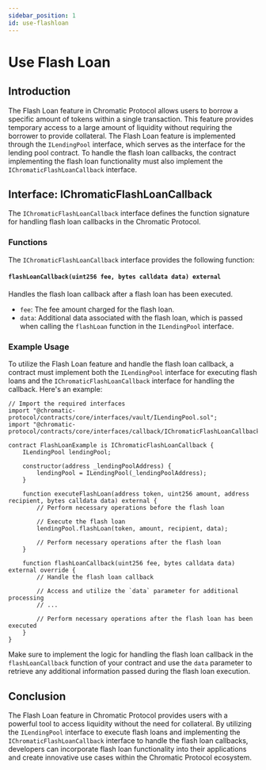 ```yaml
---
sidebar_position: 1
id: use-flashloan
---
```


# Use Flash Loan

## Introduction
The Flash Loan feature in Chromatic Protocol allows users to borrow a specific amount of tokens within a single transaction. This feature provides temporary access to a large amount of liquidity without requiring the borrower to provide collateral. The Flash Loan feature is implemented through the `ILendingPool` interface, which serves as the interface for the lending pool contract. To handle the flash loan callbacks, the contract implementing the flash loan functionality must also implement the `IChromaticFlashLoanCallback` interface.

## Interface: IChromaticFlashLoanCallback
The `IChromaticFlashLoanCallback` interface defines the function signature for handling flash loan callbacks in the Chromatic Protocol.

### Functions
The `IChromaticFlashLoanCallback` interface provides the following function:

#### `flashLoanCallback(uint256 fee, bytes calldata data) external`
Handles the flash loan callback after a flash loan has been executed.

- `fee`: The fee amount charged for the flash loan.
- `data`: Additional data associated with the flash loan, which is passed when calling the `flashLoan` function in the `ILendingPool` interface.

### Example Usage
To utilize the Flash Loan feature and handle the flash loan callback, a contract must implement both the `ILendingPool` interface for executing flash loans and the `IChromaticFlashLoanCallback` interface for handling the callback. Here's an example:

```solidity
// Import the required interfaces
import "@chromatic-protocol/contracts/core/interfaces/vault/ILendingPool.sol";
import "@chromatic-protocol/contracts/core/interfaces/callback/IChromaticFlashLoanCallback.sol";

contract FlashLoanExample is IChromaticFlashLoanCallback {
    ILendingPool lendingPool;

    constructor(address _lendingPoolAddress) {
        lendingPool = ILendingPool(_lendingPoolAddress);
    }

    function executeFlashLoan(address token, uint256 amount, address recipient, bytes calldata data) external {
        // Perform necessary operations before the flash loan

        // Execute the flash loan
        lendingPool.flashLoan(token, amount, recipient, data);

        // Perform necessary operations after the flash loan
    }

    function flashLoanCallback(uint256 fee, bytes calldata data) external override {
        // Handle the flash loan callback

        // Access and utilize the `data` parameter for additional processing
        // ...

        // Perform necessary operations after the flash loan has been executed
    }
}
```

Make sure to implement the logic for handling the flash loan callback in the `flashLoanCallback` function of your contract and use the `data` parameter to retrieve any additional information passed during the flash loan execution.

## Conclusion
The Flash Loan feature in Chromatic Protocol provides users with a powerful tool to access liquidity without the need for collateral. By utilizing the `ILendingPool` interface to execute flash loans and implementing the `IChromaticFlashLoanCallback` interface to handle the flash loan callbacks, developers can incorporate flash loan functionality into their applications and create innovative use cases within the Chromatic Protocol ecosystem.